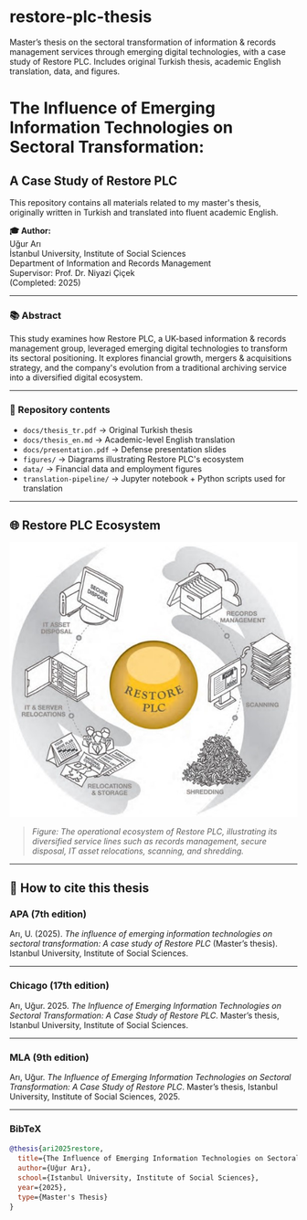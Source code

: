 # restore-plc-thesis
Master’s thesis on the sectoral transformation of information &amp; records management services through emerging digital technologies, with a case study of Restore PLC. Includes original Turkish thesis, academic English translation, data, and figures.

# The Influence of Emerging Information Technologies on Sectoral Transformation: 
## A Case Study of Restore PLC

This repository contains all materials related to my master's thesis, originally written in Turkish and translated into fluent academic English.

**🎓 Author:**  
Uğur Arı  
İstanbul University, Institute of Social Sciences  
Department of Information and Records Management  
Supervisor: Prof. Dr. Niyazi Çiçek  
(Completed: 2025)

---

### 📚 Abstract
This study examines how Restore PLC, a UK-based information & records management group, leveraged emerging digital technologies to transform its sectoral positioning. It explores financial growth, mergers & acquisitions strategy, and the company's evolution from a traditional archiving service into a diversified digital ecosystem.

---

### 📁 Repository contents
- `docs/thesis_tr.pdf` → Original Turkish thesis
- `docs/thesis_en.md` → Academic-level English translation
- `docs/presentation.pdf` → Defense presentation slides
- `figures/` → Diagrams illustrating Restore PLC's ecosystem
- `data/` → Financial data and employment figures
- `translation-pipeline/` → Jupyter notebook + Python scripts used for translation

---

## 🌐 Restore PLC Ecosystem

![Restore PLC Ecosystem](figures/restore-ecosystem-diagram.png)

> *Figure: The operational ecosystem of Restore PLC, illustrating its diversified service lines such as records management, secure disposal, IT asset relocations, scanning, and shredding.*


---

## 📖 How to cite this thesis

### APA (7th edition)
Arı, U. (2025). *The influence of emerging information technologies on sectoral transformation: A case study of Restore PLC* (Master’s thesis). Istanbul University, Institute of Social Sciences.

---

### Chicago (17th edition)
Arı, Uğur. 2025. *The Influence of Emerging Information Technologies on Sectoral Transformation: A Case Study of Restore PLC*. Master’s thesis, Istanbul University, Institute of Social Sciences.

---

### MLA (9th edition)
Arı, Uğur. *The Influence of Emerging Information Technologies on Sectoral Transformation: A Case Study of Restore PLC*. Master’s thesis, Istanbul University, Institute of Social Sciences, 2025.

---

### BibTeX
```bibtex
@thesis{ari2025restore,
  title={The Influence of Emerging Information Technologies on Sectoral Transformation: A Case Study of Restore PLC},
  author={Uğur Arı},
  school={Istanbul University, Institute of Social Sciences},
  year={2025},
  type={Master's Thesis}
}
